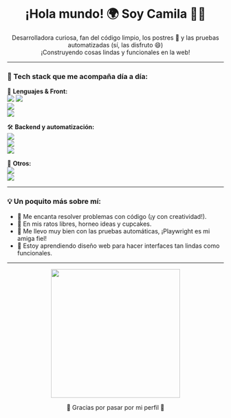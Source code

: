 <h1 align="center">¡Hola mundo! 🌍 Soy <strong>Camila</strong> 👩‍💻</h1>

<p align="center">
  Desarrolladora curiosa, fan del código limpio, los postres 🍰 y las pruebas automatizadas (sí, las disfruto 😄)<br />
  ¡Construyendo cosas lindas y funcionales en la web!
</p>

---

### 🚀 Tech stack que me acompaña día a día:

🌸 **Lenguajes & Front:**  
<img src="https://img.shields.io/badge/HTML5-F16529?style=for-the-badge&logo=html5&logoColor=white"/> 
<img src="https://img.shields.io/badge/CSS3-1572B6?style=for-the-badge&logo=css3&logoColor=white"/>  
<img src="https://img.shields.io/badge/JavaScript-F7DF1E?style=for-the-badge&logo=javascript&logoColor=black"/>  
<img src="https://img.shields.io/badge/TypeScript-3178C6?style=for-the-badge&logo=typescript&logoColor=white"/>

🛠️ **Backend y automatización:**  
<img src="https://img.shields.io/badge/Node.js-339933?style=for-the-badge&logo=nodedotjs&logoColor=white"/>  
<img src="https://img.shields.io/badge/Express.js-000000?style=for-the-badge&logo=express&logoColor=white"/>  
<img src="https://img.shields.io/badge/Playwright-2EAD33?style=for-the-badge&logo=playwright&logoColor=white"/>

🔧 **Otros:**  
<img src="https://img.shields.io/badge/Git-F05032?style=for-the-badge&logo=git&logoColor=white"/>  
<img src="https://img.shields.io/badge/GitHub-181717?style=for-the-badge&logo=github&logoColor=white"/>

---

### 💡 Un poquito más sobre mí:

- 🎯 Me encanta resolver problemas con código (¡y con creatividad!).
- 🧁 En mis ratos libres, horneo ideas y cupcakes.
- 🧪 Me llevo muy bien con las pruebas automáticas, ¡Playwright es mi amiga fiel!
- 🎨 Estoy aprendiendo diseño web para hacer interfaces tan lindas como funcionales.

---

<p align="center">
  <img src="https://media.giphy.com/media/Ll22OhMLAlVDb8UQWe/giphy.gif" width="300"/>
</p>



<p align="center">
  💖 Gracias por pasar por mi perfil 💖  
</p>
